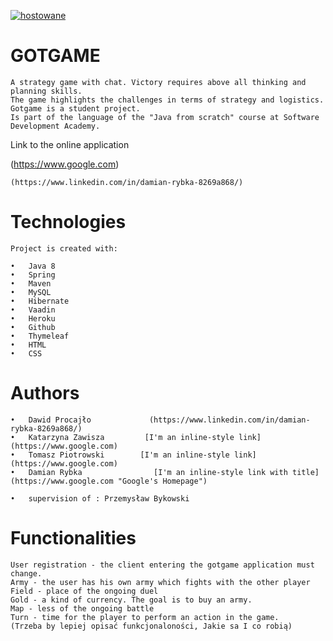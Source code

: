 <a href=https://zapodaj.net/578f1ba5eca78.jpg.html><img src=https://zapodaj.net/images/578f1ba5eca78.jpg alt=hostowane przez Zapodaj.net /></a>


# GOTGAME

    A strategy game with chat. Victory requires above all thinking and planning skills. 
    The game highlights the challenges in terms of strategy and logistics. Gotgame is a student project. 
    Is part of the language of the "Java from scratch" course at Software Development Academy.

Link to the online application

   (https://www.google.com)
   
    (https://www.linkedin.com/in/damian-rybka-8269a868/)

# Technologies

    Project is created with:
    
    •	Java 8
    •	Spring
    •	Maven
    •	MySQL
    •	Hibernate
    •	Vaadin
    •	Heroku
    •	Github
    •	Thymeleaf
    •	HTML
    •	CSS
    

# Authors

    •	Dawid Procajło             (https://www.linkedin.com/in/damian-rybka-8269a868/)
    •	Katarzyna Zawisza         [I'm an inline-style link](https://www.google.com)  
    •	Tomasz Piotrowski        [I'm an inline-style link](https://www.google.com)
    •	Damian Rybka                [I'm an inline-style link with title](https://www.google.com "Google's Homepage")

    •	supervision of : Przemysław Bykowski         


# Functionalities

    User registration - the client entering the gotgame application must change.
    Army - the user has his own army which fights with the other player
    Field - place of the ongoing duel
    Gold - a kind of currency. The goal is to buy an army.
    Map - less of the ongoing battle
    Turn - time for the player to perform an action in the game.
    (Trzeba by lepiej opisać funkcjonaloności, Jakie sa I co robią)



